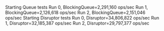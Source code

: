 Starting Queue tests
Run 0, BlockingQueue=2,291,160 ops/sec
Run 1, BlockingQueue=2,126,618 ops/sec
Run 2, BlockingQueue=2,151,046 ops/sec
Starting Disruptor tests
Run 0, Disruptor=34,806,822 ops/sec
Run 1, Disruptor=32,185,387 ops/sec
Run 2, Disruptor=29,797,377 ops/sec
